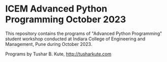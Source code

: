 # ICEM Advanced Python Programming October 2023
This repository contains the programs of "Advanced Python Programming"  student workshop conducted at Indiara College of Engineering and Management, Pune during October 2023.

Programs by Tushar B. Kute, http://tusharkute.com
